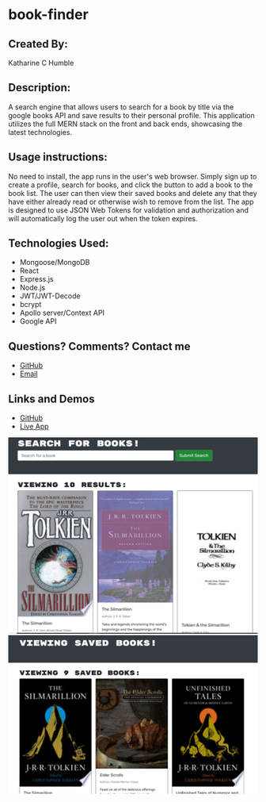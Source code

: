 # book-finder

## Created By:
Katharine C Humble

## Description:
A search engine that allows users to search for a book by title via the google books API and save results to their personal profile.  This application utilizes the full MERN stack on the front and back ends, showcasing the latest technologies.

## Usage instructions:
No need to install, the app runs in the user's web browser.  Simply sign up to create a profile, search for books, and click the button to add a book to the book list.  The user can then view their saved books and delete any that they have either already read or otherwise wish to remove from the list.  The app is designed to use JSON Web Tokens for validation and authorization and will automatically log the user out when the token expires.

## Technologies Used:
- Mongoose/MongoDB
- React
- Express.js
- Node.js
- JWT/JWT-Decode
- bcrypt
- Apollo server/Context API
- Google API

## Questions? Comments? Contact me
- [GitHub](https://github.com/katharinechumble)
- [Email](mailto:katharinechumble@gmail.com)

## Links and Demos

- [GitHub](https://github.com/katharinechumble/book-finder)
- [Live App](https://limitless-eyrie-09042.herokuapp.com/)

![search page](images\screen2.png)
![saved books](images\screen1.png)